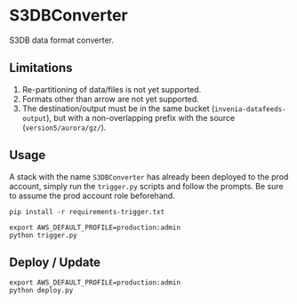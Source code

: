 # S3DBConverter
S3DB data format converter.

## Limitations
1. Re-partitioning of data/files is not yet supported.
2. Formats other than arrow are not yet supported.
3. The destination/output must be in the same bucket (`invenia-datafeeds-output`), but with a non-overlapping prefix with the source (`version5/aurora/gz/`).

## Usage
A stack with the name `S3DBConverter` has already been deployed to the prod account, simply run the `trigger.py` scripts and follow the prompts.
Be sure to assume the prod account role beforehand.
```
pip install -r requirements-trigger.txt

export AWS_DEFAULT_PROFILE=production:admin
python trigger.py
```

## Deploy / Update
```
export AWS_DEFAULT_PROFILE=production:admin
python deploy.py
```
